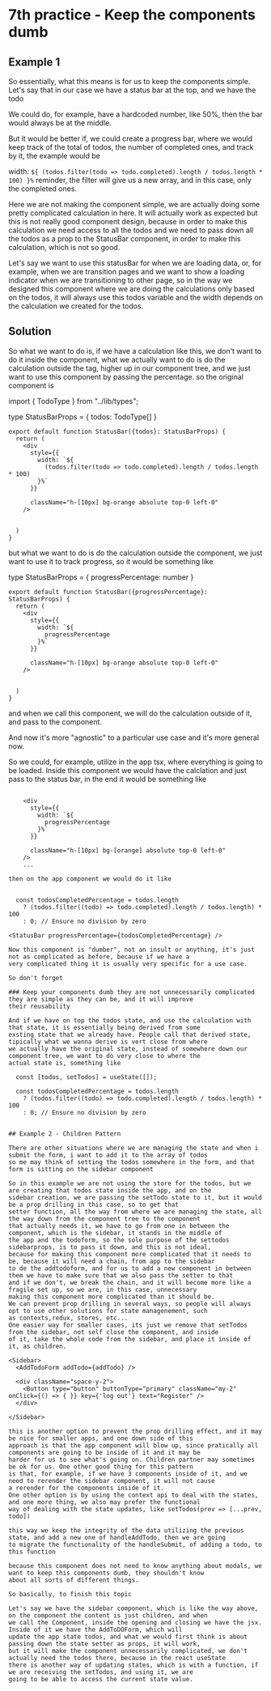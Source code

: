 # 7th practice - Keep the components dumb

## Example 1

So essentially, what this means is for us to keep the components simple. Let's say that in our case we have a status bar
at the top, and we have the todo

We could do, for example, have a hardcoded number, like 50%, then the bar would always be at the middle. 

But it would be better if, we could create a progress bar, where we would keep track of the total of todos, the number
of completed ones, and track by it, the example would be

width: `${
          (todos.filter(todo => todo.completed).length / todos.length * 100)
        }%`
reminder, the filter will give us a new array, and in this case, only the completed ones.

Here we are not making the component simple, we are actually doing some pretty complicated calculation in here. It will
actually work as expected but this is not really good component design, because in order to make this calculation we need
access to all the todos and we need to pass down all the todos as a prop to the StatusBar component, in order to make this
calculation, which is not so good.

Let's say we want to use this statusBar for when we are loading data, or, for example, when we are transition pages and we
want to show a loading indicator when we are transitioning to other page, so in the way we designed this component where
we are doing the calculations only based on the todos, it will always use this todos variable and the width depends on the
calculation we created for the todos.


## Solution

So what we want to do is, if we have a calculation like this, we don't want to do it inside the component, what we actually
want to do is do the calculation outside the tag, higher up in our component tree, and we just want to use this component
by passing the percentage. so the original component is

import { TodoType } from "../lib/types";

type StatusBarProps = {
  todos: TodoType[]
}

```
export default function StatusBar({todos}: StatusBarProps) {
  return (
    <div
      style={{
        width: `${
          (todos.filter(todo => todo.completed).length / todos.length * 100)
        }%`
      }}

      className="h-[10px] bg-orange absolute top-0 left-0"
    />

    
  )
}
```

but what we want to do is do the calculation outside the component, we just want to use it to track progress, so it would be
something like


type StatusBarProps = {
  progressPercentage: number
}

```
export default function StatusBar({progressPercentage}: StatusBarProps) {
  return (
    <div
      style={{
        width: `${
          progressPercentage
        }%`
      }}

      className="h-[10px] bg-orange absolute top-0 left-0"
    />

    
  )
}
```

and when we call this component, we will do the calculation outside of it, and pass to the component.

And now it's more "agnostic" to a particular use case and it's more general now.

So we could, for example, utilize in the app tsx, where everything is going to be loaded. Inside this component we would
have the calclation and just pass to the status bar, in the end it would be something like

```
 
    <div
      style={{
        width: `${
          progressPercentage
        }%`
      }}

      className="h-[10px] bg-[orange] absolute top-0 left-0"
    />
    ...

then on the app component we would do it like


  const todosCompletedPercentage = todos.length
    ? (todos.filter((todo) => todo.completed).length / todos.length) * 100
    : 0; // Ensure no division by zero

<StatusBar progressPercentage={todosCompletedPercentage} />

Now this component is "dumber", not an insult or anything, it's just not as complicated as before, because if we have a
very complicated thing it is usually very specific for a use case.

So don't forget

### Keep your components dumb they are not unnecessarily complicated they are simple as they can be, and it will improve
their reusability

And if we have on top the todos state, and use the calculation with that state, it is essentially being derived from some
exsting state that we already have. People call that derived state, tipically what we wanna derive is vert close from where
we actually have the original state, instead of somewhere down our component tree, we want to do very close to where the
actual state is, something like

  const [todos, setTodos] = useState([]);

  const todosCompletedPercentage = todos.length
    ? (todos.filter((todo) => todo.completed).length / todos.length) * 100
    : 0; // Ensure no division by zero


## Example 2 - Children Pattern

There are other situations where we are managing the state and when i submit the form, i want to add it to the array of todos
so me may think of setting the todos somewhere in the form, and that form is sitting on the sidebar component

So in this example we are not using the store for the todos, but we are creating that todos state inside the app, and on the
sidebar creation, we are passing the setTodo state to it, but it would be a prop drilling in this case, so to get that
setter function, all the way from where we are managing the state, all the way down from the component tree to the component
that actually needs it, we have to go from one in between the component, which is the sidebar, it stands in the middle of
the app and the todoform, so the sole purpose of the settodos sidebarprops, is to pass it down, and this is not ideal,
because for making this component more complicated that it needs to be, because it will need a chain, from app to the sidebar
to de the addtodoform, and for us to add a new component in between them we have to make sure that we also pass the setter to that
and if we don't, we break the chain, and it will become more like a fragile set up, so we are, in this case, unnecessary
making this component more complicated than it should be.
We can prevent prop drilling in several ways, so people will always opt to use other solutions for state managenement, such
as contexts,redux, stores, etc...
One easier way for smaller cases, its just we remove that setTodos from the sidebar, not self close the component, and inside
of it, take the whole code from the sidebar, and place it inside of it, as children.

<Sidebar>
  <AddTodoForm addTodo={addTodo} />

  <div className="space-y-2">
    <Button type="button" buttonType="primary" className="my-2" onClick={() => { }} key={'log out'} text="Register" />
  </div>

</Sidebar>

this is another option to prevent the prop drilling effect, and it may be nice for smaller apps, and one down side of this
approach is that the app component will blow up, since pratically all components are going to be inside of it and it may be
harder for us to see what's going on. Children partner may sometimes be ok for us. One other good thing for this pattern
is that, for example, if we have 3 components inside of it, and we need to rerender the sidebar component, it will not cause
a rerender for the components inside of it.
One other option is by using the context api to deal with the states, and one more thing, we also may prefer the functional
way of dealing with the state updates, like setTodos(prev => [...prev, todo])

this way we keep the integrity of the data utilizing the previous state, and add a new one of handleAddTodo, then we are going
to migrate the functionality of the handleSubmit, of adding a todo, to this function

because this component does not need to know anything about modals, we want to keep this components dumb, they shouldn't know
about all sorts of different things.

So basically, to finish this topic

Let's say we have the sidebar component, which is like the way above, on the component the content is just children, and when
we call the Component, inside the opening and closing we have the jsx. Inside of it we have the AddToDOForm, which will
update the app state todos, and what we would first think is about passing down the state setter as props, it will work,
but it will make the component unnecessarily complicated, we don't actually need the todos there, because in the react useState
there is another way of updating states, which is with a function, if we are receiving the setTodos, and using it, we are
going to be able to access the current state value.
